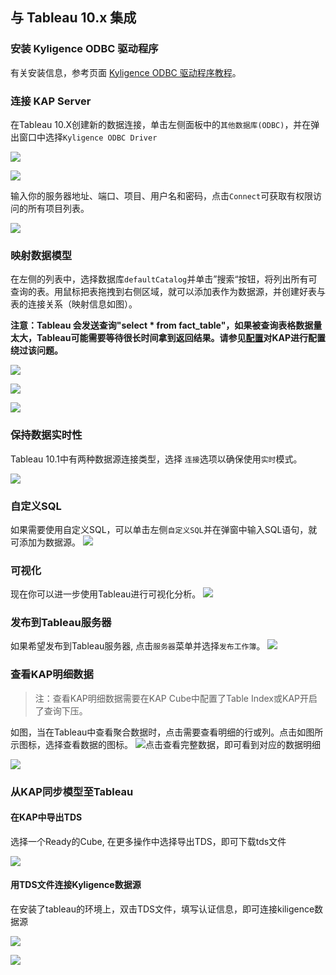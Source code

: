 ## 与 Tableau 10.x 集成

### 安装 Kyligence ODBC 驱动程序

有关安装信息，参考页面 [Kyligence ODBC 驱动程序教程](../driver/kyligence_odbc.cn.md)。

### 连接 KAP Server
在Tableau 10.X创建新的数据连接，单击左侧面板中的`其他数据库(ODBC)`，并在弹出窗口中选择`Kyligence ODBC Driver` 


![](images/tableau_10/step1.PNG)

![](images/tableau_10/step2-2.PNG)

输入你的服务器地址、端口、项目、用户名和密码，点击`Connect`可获取有权限访问的所有项目列表。


![](images/tableau_10/kyligence_odbc_03_cn.PNG)

### 映射数据模型

在左侧的列表中，选择数据库`defaultCatalog`并单击”搜索“按钮，将列出所有可查询的表。用鼠标把表拖拽到右侧区域，就可以添加表作为数据源，并创建好表与表的连接关系（映射信息如图）。

**注意：Tableau 会发送查询"select \* from fact\_table"，如果被查询表格数据量太大，Tableau可能需要等待很长时间拿到返回结果。请参见[配置](../config/basic_settings.cn.md#kylinqueryforce-limit)对KAP进行配置绕过该问题。**

![](images/tableau_10/step5.PNG)


![](images/tableau_10/step11.PNG)



![](images/tableau_10/step12.PNG)

### 保持数据实时性

Tableau 10.1中有两种数据源连接类型，选择 `连接`选项以确保使用`实时`模式。

![](images/tableau_10/step9.PNG)

### 自定义SQL
如果需要使用自定义SQL，可以单击左侧`自定义SQL`并在弹窗中输入SQL语句，就可添加为数据源。
![](images/tableau_10/step10.PNG)

### 可视化
现在你可以进一步使用Tableau进行可视化分析。
![](images/tableau_10/step13.PNG)

### 发布到Tableau服务器
如果希望发布到Tableau服务器, 点击`服务器`菜单并选择`发布工作簿`。
![](images/tableau_10/step14.PNG)

### 查看KAP明细数据
> 注：查看KAP明细数据需要在KAP Cube中配置了Table Index或KAP开启了查询下压。

如图，当在Tableau中查看聚合数据时，点击需要查看明细的行或列。点击如图所示图标，选择查看数据的图标。
![](images/tableau_10/step15.PNG)点击查看完整数据，即可看到对应的数据明细

![](images/tableau_10/step16.PNG)

### 从KAP同步模型至Tableau
#### 在KAP中导出TDS

选择一个Ready的Cube, 在更多操作中选择导出TDS，即可下载tds文件

![](images/tableau_10/step17.PNG)

#### 用TDS文件连接Kyligence数据源
在安装了tableau的环境上，双击TDS文件，填写认证信息，即可连接kiligence数据源

![](images/tableau_10/step18.PNG)

![](images/tableau_10/step19.PNG)